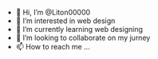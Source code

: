 - 👋 Hi, I’m @Liton00000
- 👀 I’m interested in web design
- 🌱 I’m currently learning web designing
- 💞️ I’m looking to collaborate on my jurney
- 📫 How to reach me ...

<!---
Liton00000/Liton00000 is a ✨ special ✨ repository because its `README.md` (this file) appears on your GitHub profile.
You can click the Preview link to take a look at your changes.
--->
